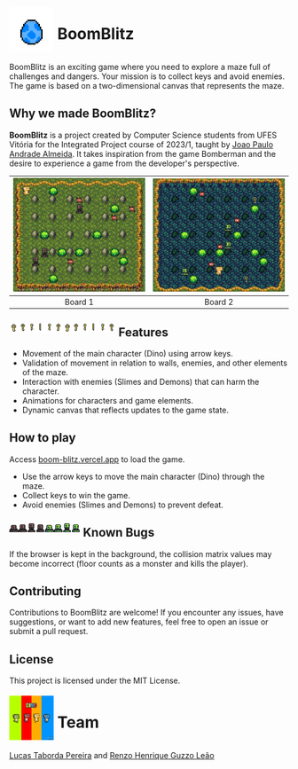 
# <img src="public/assets/eggs/blue_egg_icon.png" alt="Image" width="80" height="80" style="vertical-align: middle; margin-top: -20px;"> BoomBlitz
BoomBlitz is an exciting game where you need to explore a maze full of challenges and dangers. Your mission is to collect keys and avoid enemies. The game is based on a two-dimensional canvas that represents the maze.

## Why we made BoomBlitz?
**BoomBlitz** is a project created by Computer Science students from UFES Vitória for the Integrated Project course of 2023/1, taught by [Joao Paulo Andrade Almeida](https://nemo.inf.ufes.br/equipe/jpalmeida/).
It takes inspiration from the game Bomberman and the desire to experience a game from the developer's perspective.

| ![Screenshot](./public/readme/Jogo_board1.png) | ![Screenshot](./public/readme/Jogo_board2.png) |
|:---:|:---:|
| Board 1 | Board 2 |

## <img src="public/assets/objects/key.png" alt="Image" style="vertical-align: middle; margin-top: -20px; clip: rect(0px, 16px, 80px, 0px);"> Features
- Movement of the main character (Dino) using arrow keys.
- Validation of movement in relation to walls, enemies, and other elements of the maze.
- Interaction with enemies (Slimes and Demons) that can harm the character.
- Animations for characters and game elements.
- Dynamic canvas that reflects updates to the game state.

## How to play
Access [boom-blitz.vercel.app](boom-blitz.vercel.app) to load the game.

- Use the arrow keys to move the main character (Dino) through the maze.
- Collect keys to win the game.
- Avoid enemies (Slimes and Demons) to prevent defeat.

##  <img src="public/assets/monsters/slime.png" alt="Image" style="vertical-align: middle; margin-top: -20px; clip: rect(0px, 16px, 80px, 0px);"> Known Bugs
If the browser is kept in the background, the collision matrix values may become incorrect (floor counts as a monster and kills the player).

## Contributing
Contributions to BoomBlitz are welcome! If you encounter any issues, have suggestions, or want to add new features, feel free to open an issue or submit a pull request.

## License
This project is licensed under the MIT License.

# <img src="public/assets/dinos/dinoCharacters-display.gif" alt="Image" width="80" height="80" style="vertical-align: middle; margin-top: -20px;"> Team
[Lucas Taborda Pereira](https://github.com/luinhol) and [Renzo Henrique Guzzo Leão](https://github.com/Renzo-Henrique)

